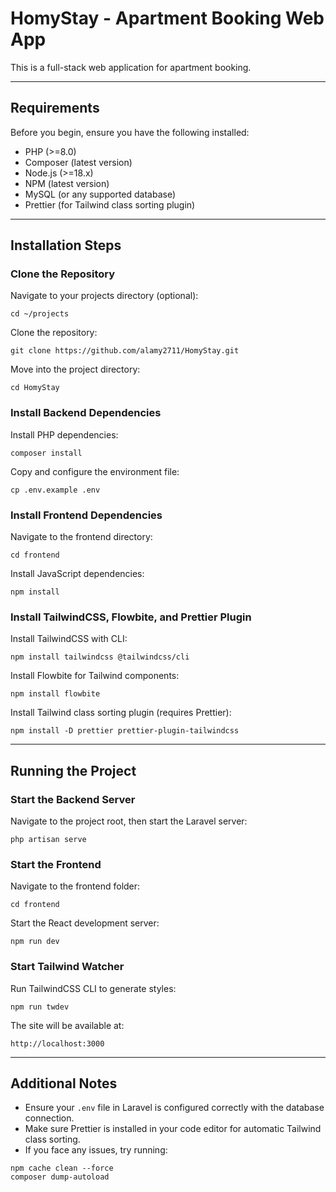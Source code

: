 # HomyStay - Apartment Booking Web App

This is a full-stack web application for apartment booking.

---

## Requirements

Before you begin, ensure you have the following installed:

- PHP (>=8.0)
- Composer (latest version)
- Node.js (>=18.x)
- NPM (latest version)
- MySQL (or any supported database)
- Prettier (for Tailwind class sorting plugin)

---

## Installation Steps

### Clone the Repository

Navigate to your projects directory (optional):

```
cd ~/projects
```

Clone the repository:

```
git clone https://github.com/alamy2711/HomyStay.git
```

Move into the project directory:

```
cd HomyStay
```

### Install Backend Dependencies

Install PHP dependencies:

```
composer install
```

Copy and configure the environment file:

```
cp .env.example .env
```


### Install Frontend Dependencies

Navigate to the frontend directory:

```
cd frontend
```

Install JavaScript dependencies:

```
npm install
```

### Install TailwindCSS, Flowbite, and Prettier Plugin

Install TailwindCSS with CLI:

```
npm install tailwindcss @tailwindcss/cli
```

Install Flowbite for Tailwind components:

```
npm install flowbite
```

Install Tailwind class sorting plugin (requires Prettier):

```
npm install -D prettier prettier-plugin-tailwindcss
```

---

## Running the Project

### Start the Backend Server

Navigate to the project root, then start the Laravel server:

```
php artisan serve
```

### Start the Frontend

Navigate to the frontend folder:

```
cd frontend
```

Start the React development server:

```
npm run dev
```

### Start Tailwind Watcher

Run TailwindCSS CLI to generate styles:

```
npm run twdev
```

The site will be available at:

```
http://localhost:3000
```

---

## Additional Notes

- Ensure your `.env` file in Laravel is configured correctly with the database connection.
- Make sure Prettier is installed in your code editor for automatic Tailwind class sorting.
- If you face any issues, try running:

```
npm cache clean --force
composer dump-autoload
```

